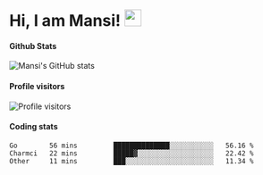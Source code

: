 # Hi, I am Mansi! <img src="https://user-images.githubusercontent.com/1303154/88677602-1635ba80-d120-11ea-84d8-d263ba5fc3c0.gif" width="30px">

#### Github Stats

![Mansi's GitHub stats](https://github-readme-stats.vercel.app/api?username=mansikulkarni96&theme=tokyonight&count_private=true&show_icons=true&hide=contribs)

#### Profile visitors

![Profile visitors](https://visitor-badge.glitch.me/badge?page_id=page.id&left_color=grey&right_color=blue)

#### Coding stats

<!--START_SECTION:waka-->

```text
Go        56 mins         ██████████████░░░░░░░░░░░   56.16 %
Charmci   22 mins         █████▓░░░░░░░░░░░░░░░░░░░   22.42 %
Other     11 mins         ███░░░░░░░░░░░░░░░░░░░░░░   11.34 %
```

<!--END_SECTION:waka-->
